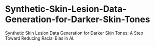 # Synthetic-Skin-Lesion-Data-Generation-for-Darker-Skin-Tones
Synthetic Skin Lesion Data Generation for Darker Skin Tones: A Step Toward Reducing Racial Bias in AI.
